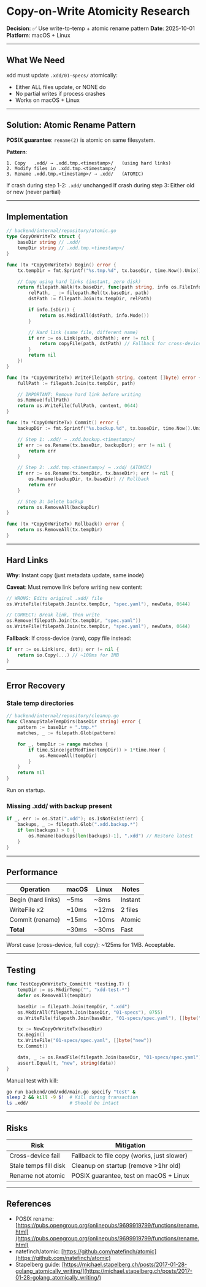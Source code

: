 # Copy-on-Write Atomicity Research

**Decision**: ✅ Use write-to-temp + atomic rename pattern
**Date**: 2025-10-01
**Platform**: macOS + Linux

---

## What We Need

xdd must update `.xdd/01-specs/` atomically:
- Either ALL files update, or NONE do
- No partial writes if process crashes
- Works on macOS + Linux

---

## Solution: Atomic Rename Pattern

**POSIX guarantee**: `rename(2)` is atomic on same filesystem.

**Pattern**:
```
1. Copy   .xdd/ → .xdd.tmp.<timestamp>/   (using hard links)
2. Modify files in .xdd.tmp.<timestamp>/
3. Rename .xdd.tmp.<timestamp>/ → .xdd/   (ATOMIC)
```

If crash during step 1-2: `.xdd/` unchanged
If crash during step 3: Either old or new (never partial)

---

## Implementation

```go
// backend/internal/repository/atomic.go
type CopyOnWriteTx struct {
    baseDir string // .xdd/
    tempDir string // .xdd.tmp.<timestamp>/
}

func (tx *CopyOnWriteTx) Begin() error {
    tx.tempDir = fmt.Sprintf("%s.tmp.%d", tx.baseDir, time.Now().Unix())

    // Copy using hard links (instant, zero disk)
    return filepath.Walk(tx.baseDir, func(path string, info os.FileInfo, err error) error {
        relPath, _ := filepath.Rel(tx.baseDir, path)
        dstPath := filepath.Join(tx.tempDir, relPath)

        if info.IsDir() {
            return os.MkdirAll(dstPath, info.Mode())
        }

        // Hard link (same file, different name)
        if err := os.Link(path, dstPath); err != nil {
            return copyFile(path, dstPath) // Fallback for cross-device
        }
        return nil
    })
}

func (tx *CopyOnWriteTx) WriteFile(path string, content []byte) error {
    fullPath := filepath.Join(tx.tempDir, path)

    // IMPORTANT: Remove hard link before writing
    os.Remove(fullPath)
    return os.WriteFile(fullPath, content, 0644)
}

func (tx *CopyOnWriteTx) Commit() error {
    backupDir := fmt.Sprintf("%s.backup.%d", tx.baseDir, time.Now().Unix())

    // Step 1: .xdd/ → .xdd.backup.<timestamp>/
    if err := os.Rename(tx.baseDir, backupDir); err != nil {
        return err
    }

    // Step 2: .xdd.tmp.<timestamp>/ → .xdd/ (ATOMIC)
    if err := os.Rename(tx.tempDir, tx.baseDir); err != nil {
        os.Rename(backupDir, tx.baseDir) // Rollback
        return err
    }

    // Step 3: Delete backup
    return os.RemoveAll(backupDir)
}

func (tx *CopyOnWriteTx) Rollback() error {
    return os.RemoveAll(tx.tempDir)
}
```

---

## Hard Links

**Why**: Instant copy (just metadata update, same inode)

**Caveat**: Must remove link before writing new content:

```go
// WRONG: Edits original .xdd/ file
os.WriteFile(filepath.Join(tx.tempDir, "spec.yaml"), newData, 0644)

// CORRECT: Break link, then write
os.Remove(filepath.Join(tx.tempDir, "spec.yaml"))
os.WriteFile(filepath.Join(tx.tempDir, "spec.yaml"), newData, 0644)
```

**Fallback**: If cross-device (rare), copy file instead:

```go
if err := os.Link(src, dst); err != nil {
    return io.Copy(...) // ~100ms for 1MB
}
```

---

## Error Recovery

### Stale temp directories

```go
// backend/internal/repository/cleanup.go
func CleanupStaleTempDirs(baseDir string) error {
    pattern := baseDir + ".tmp.*"
    matches, _ := filepath.Glob(pattern)

    for _, tempDir := range matches {
        if time.Since(getModTime(tempDir)) > 1*time.Hour {
            os.RemoveAll(tempDir)
        }
    }
    return nil
}
```

Run on startup.

### Missing .xdd/ with backup present

```go
if _, err := os.Stat(".xdd"); os.IsNotExist(err) {
    backups, _ := filepath.Glob(".xdd.backup.*")
    if len(backups) > 0 {
        os.Rename(backups[len(backups)-1], ".xdd") // Restore latest
    }
}
```

---

## Performance

| Operation | macOS | Linux | Notes |
|-----------|-------|-------|-------|
| Begin (hard links) | ~5ms | ~8ms | Instant |
| WriteFile x2 | ~10ms | ~12ms | 2 files |
| Commit (rename) | ~15ms | ~10ms | Atomic |
| **Total** | ~30ms | ~30ms | Fast |

Worst case (cross-device, full copy): ~125ms for 1MB. Acceptable.

---

## Testing

```go
func TestCopyOnWriteTx_Commit(t *testing.T) {
    tempDir := os.MkdirTemp("", "xdd-test-*")
    defer os.RemoveAll(tempDir)

    baseDir := filepath.Join(tempDir, ".xdd")
    os.MkdirAll(filepath.Join(baseDir, "01-specs"), 0755)
    os.WriteFile(filepath.Join(baseDir, "01-specs/spec.yaml"), []byte("old"), 0644)

    tx := NewCopyOnWriteTx(baseDir)
    tx.Begin()
    tx.WriteFile("01-specs/spec.yaml", []byte("new"))
    tx.Commit()

    data, _ := os.ReadFile(filepath.Join(baseDir, "01-specs/spec.yaml"))
    assert.Equal(t, "new", string(data))
}
```

Manual test with kill:

```bash
go run backend/cmd/xdd/main.go specify "test" &
sleep 2 && kill -9 $!  # Kill during transaction
ls .xdd/               # Should be intact
```

---

## Risks

| Risk | Mitigation |
|------|------------|
| Cross-device fail | Fallback to file copy (works, just slower) |
| Stale temps fill disk | Cleanup on startup (remove >1hr old) |
| Rename not atomic | POSIX guarantee, test on macOS + Linux |

---

## References

- POSIX rename: [https://pubs.opengroup.org/onlinepubs/9699919799/functions/rename.html](https://pubs.opengroup.org/onlinepubs/9699919799/functions/rename.html)
- natefinch/atomic: [https://github.com/natefinch/atomic](https://github.com/natefinch/atomic)
- Stapelberg guide: [https://michael.stapelberg.ch/posts/2017-01-28-golang_atomically_writing/](https://michael.stapelberg.ch/posts/2017-01-28-golang_atomically_writing/)
